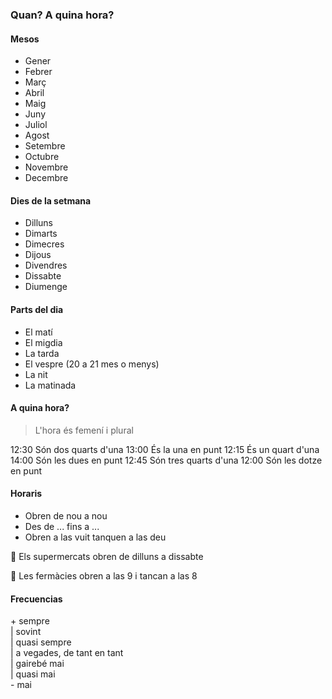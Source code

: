 ### Quan? A quina hora? 

#### Mesos

- Gener
- Febrer
- Març
- Abril
- Maig
- Juny
- Juliol
- Agost
- Setembre
- Octubre
- Novembre
- Decembre

#### Dies de la setmana

- Dilluns
- Dimarts
- Dimecres
- Dijous
- Divendres
- Dissabte
- Diumenge

#### Parts del dia

- El matí
- El migdia
- La tarda
- El vespre (20 a 21 mes o menys)
- La nit
- La matinada

#### A quina hora?

> L'hora és femení i plural

12:30 Són dos quarts d'una
13:00 És la una en punt
12:15 És un quart d'una
14:00 Són les dues en punt
12:45 Són tres quarts d'una
12:00 Són les dotze en punt

#### Horaris

- Obren de nou a nou
- Des de ... fins a ...
- Obren a las vuit tanquen a las deu

🔵 Els supermercats obren de dilluns a dissabte

🔵 Les fermàcies obren a las 9 i tancan a las 8

#### Frecuencias

\+ sempre\
| sovint\
| quasi sempre\
| a vegades, de tant en tant\
| gairebé mai\
| quasi mai\
\- mai
